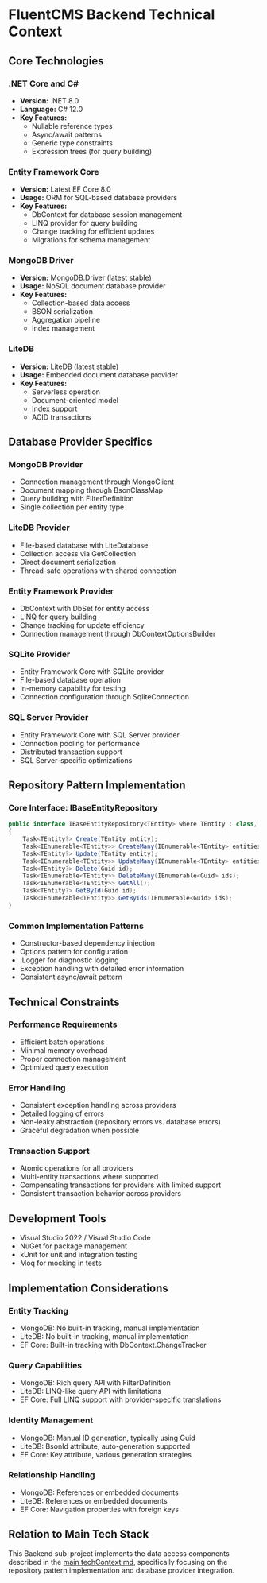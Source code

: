 # FluentCMS Backend Technical Context

## Core Technologies

### .NET Core and C#

- **Version:** .NET 8.0
- **Language:** C# 12.0
- **Key Features:** 
  - Nullable reference types
  - Async/await patterns
  - Generic type constraints
  - Expression trees (for query building)

### Entity Framework Core

- **Version:** Latest EF Core 8.0
- **Usage:** ORM for SQL-based database providers
- **Key Features:**
  - DbContext for database session management
  - LINQ provider for query building
  - Change tracking for efficient updates
  - Migrations for schema management

### MongoDB Driver

- **Version:** MongoDB.Driver (latest stable)
- **Usage:** NoSQL document database provider
- **Key Features:**
  - Collection-based data access
  - BSON serialization
  - Aggregation pipeline
  - Index management

### LiteDB

- **Version:** LiteDB (latest stable)
- **Usage:** Embedded document database provider
- **Key Features:**
  - Serverless operation
  - Document-oriented model
  - Index support
  - ACID transactions

## Database Provider Specifics

### MongoDB Provider

- Connection management through MongoClient
- Document mapping through BsonClassMap
- Query building with FilterDefinition<T>
- Single collection per entity type

### LiteDB Provider

- File-based database with LiteDatabase
- Collection access via GetCollection<T>
- Direct document serialization
- Thread-safe operations with shared connection

### Entity Framework Provider

- DbContext with DbSet<T> for entity access
- LINQ for query building
- Change tracking for update efficiency
- Connection management through DbContextOptionsBuilder

### SQLite Provider

- Entity Framework Core with SQLite provider
- File-based database operation
- In-memory capability for testing
- Connection configuration through SqliteConnection

### SQL Server Provider

- Entity Framework Core with SQL Server provider
- Connection pooling for performance
- Distributed transaction support
- SQL Server-specific optimizations

## Repository Pattern Implementation

### Core Interface: IBaseEntityRepository<TEntity>

```csharp
public interface IBaseEntityRepository<TEntity> where TEntity : class, IBaseEntity
{
    Task<TEntity?> Create(TEntity entity);
    Task<IEnumerable<TEntity>> CreateMany(IEnumerable<TEntity> entities);
    Task<TEntity?> Update(TEntity entity);
    Task<IEnumerable<TEntity>> UpdateMany(IEnumerable<TEntity> entities);
    Task<TEntity?> Delete(Guid id);
    Task<IEnumerable<TEntity>> DeleteMany(IEnumerable<Guid> ids);
    Task<IEnumerable<TEntity>> GetAll();
    Task<TEntity?> GetById(Guid id);
    Task<IEnumerable<TEntity>> GetByIds(IEnumerable<Guid> ids);
}
```

### Common Implementation Patterns

- Constructor-based dependency injection
- Options pattern for configuration
- ILogger for diagnostic logging
- Exception handling with detailed error information
- Consistent async/await pattern

## Technical Constraints

### Performance Requirements

- Efficient batch operations
- Minimal memory overhead
- Proper connection management
- Optimized query execution

### Error Handling

- Consistent exception handling across providers
- Detailed logging of errors
- Non-leaky abstraction (repository errors vs. database errors)
- Graceful degradation when possible

### Transaction Support

- Atomic operations for all providers
- Multi-entity transactions where supported
- Compensating transactions for providers with limited support
- Consistent transaction behavior across providers

## Development Tools

- Visual Studio 2022 / Visual Studio Code
- NuGet for package management
- xUnit for unit and integration testing
- Moq for mocking in tests

## Implementation Considerations

### Entity Tracking

- MongoDB: No built-in tracking, manual implementation
- LiteDB: No built-in tracking, manual implementation
- EF Core: Built-in tracking with DbContext.ChangeTracker

### Query Capabilities

- MongoDB: Rich query API with FilterDefinition<T>
- LiteDB: LINQ-like query API with limitations
- EF Core: Full LINQ support with provider-specific translations

### Identity Management

- MongoDB: Manual ID generation, typically using Guid
- LiteDB: BsonId attribute, auto-generation supported
- EF Core: Key attribute, various generation strategies

### Relationship Handling

- MongoDB: References or embedded documents
- LiteDB: References or embedded documents
- EF Core: Navigation properties with foreign keys

## Relation to Main Tech Stack

This Backend sub-project implements the data access components described in the [main techContext.md](../../memory-bank/techContext.md), specifically focusing on the repository pattern implementation and database provider integration.
